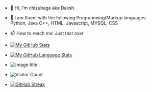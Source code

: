 - 👋 Hi, I’m chizubaga aka Daksh
- 🌱 I am fluent with the following Programming/Markup languages:
     Python,
     Java 
     C++, 
     HTML, 
     Javascript, 
     MYSQL, 
     CSS
     
- 📫 How to reach me: Just text over
- [![My GitHub Stats](https://github-readme-stats.vercel.app/api/?username=Chizubaga&count_private=true&theme=tokyonight&showicons=true)]()
- [![My GitHub Language Stats](https://github-readme-stats.vercel.app/api/top-langs/?username=Chizubaga&langs_count=5&theme=tokyonight)]()
- ![image title](https://rushter.com/counter.svg)

- ![Visitor Count](https://profile-counter.glitch.me/Chizubaga/count.svg)

- [![GitHub Streak](http://github-readme-streak-stats.herokuapp.com?user=Chizubaga&theme=dark&background=000000)](https://git.io/streak-stats)



<!---
Chizubaga/Chizubaga is a ✨ special ✨ repository because its `README.md` (this file) appears on your GitHub profile.
You can click the Preview link to take a look at your changes.
--->
